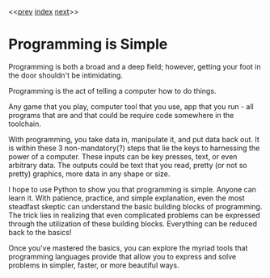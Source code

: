 <<[prev]({{int_running_code}}) [index]({{int_index}}) [next]({{int_first_steps}})>>
# Programming is Simple
Programming is both a broad and a deep field; however, getting your foot in the door shouldn't be intimidating.

Programming is the act of telling a computer how to do things.

Any game that you play, computer tool that you use, app that you run - all programs that are and that could be require code somewhere in the toolchain.

With programming, you take data in, manipulate it, and put data back out. It is within these 3 non-mandatory(?) steps that lie the keys to harnessing the power of a computer.
These inputs can be key presses, text, or even arbitrary data.
The outputs could be text that you read, pretty (or not so pretty) graphics, more data in any shape or size.

I hope to use Python to show you that programming is simple. Anyone can learn it.
With patience, practice, and simple explanation, even the most steadfast skeptic can understand the basic building blocks of programming.
The trick lies in realizing that even complicated problems can be expressed through the utilization of these building blocks. Everything can be reduced back to the basics!

Once you've mastered the basics, you can explore the myriad tools that programming languages provide that allow you to express and solve problems in simpler, faster, or more beautiful ways.
